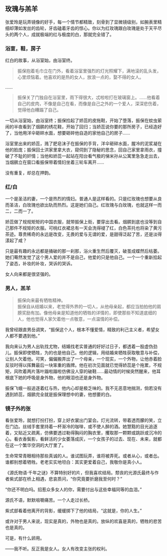 ## 玫瑰与羔羊

张爱玲是玩弄镜像的好手，每一个情节都精致，刻骨到了显微镜级别，如腕表里精细却薄如发丝的齿轮，牙齿磕着牙齿的惊心。你以为红玫瑰跟白玫瑰是处于天平尽头的两个人，成就极端的红与极度的白，那就完全错了。

### 浴室，鞋，房子

红白的故事，从浴室始，由浴室终。

> 振保抱着毛巾立在门外，看着浴室里强烈的灯光照耀下，满地滚的乱头发，心里烦恼着。他喜欢的是热的女人，放浪一点的，娶不得的女人。

……

> 振保关了门独自在浴室里，雨下得很大，忒啦啦打在玻璃窗上。……他看着自己的皮肉，不像是自己在看，而像是自己之外的一个爱人，深深悲伤着，觉得他白糟蹋了自己。

一切从浴室始，由浴室终；振保捡起了娇蕊的皮拖鞋，开始了堕落，振保在蚊虫萦闹的半夜看到了烟鹂的绣花鞋，开始了回归；当娇蕊说你要的那所房子，已经造好了，当他用洋伞砸碎水面，想要砸碎他自造的家他自己的房子……

浴室里出来的娇蕊，溅了肥皂沫子在振保的手背，洋伞砸碎水面，腥冷的泥浆凝在他的脸庞；振保回士洪家里拿大衣，窥伺到了隐秘的思念，回自己家里拿雨衣，撞破了不耻的奸情；当他和娇蕊一起站在阳台看气极的悌米孙从公寓里急急走出去，当烟鹂立在窗口看振保带着情妇坐着三轮车离开……

没有重复，却总在押韵。

### 红/白

一个是圣洁的妻，一个是热烈的情妇。普通人是这样看的。只是红玫瑰也想要从良而圣洁，白玫瑰也欲出轨而热烈。这是她们自己。红玫瑰与白玫瑰，也就这样一而二，二而一了。

娇蕊做了规规矩矩的中国衣服，就带振保上街，要穿出去看。烟鹂到底也没等到自己那件不规矩的衣服。可桃红衣裙总有一天会洗得褪了红，白色茶托也将染了黄污茶迹。尊贵稀奇的永远是改变，无畏的爱与无谓的爱，是甜得泛起了苦，还是淡得漾起了咸？

只是最有趣的永远都是捅破的那一刹那，浴火重生然后覆灭，破茧成蝶然后枯萎。她们蓦然发觉了这个男人爱的并不是自己，他爱的只是他自己。一个一个重新拾起了姿态，补妆的补妆，哭诉的哭诉。

女人向来都是很坚强的。

### 男人，羔羊

> 振保向来最有牺牲精神。  
> 振保自从结婚以来，老觉得外界的一切人，从他母亲起，都应当拍拍他的肩膀奖励有加。像他母亲是知道他的牺牲的详情的，即使那些不知道底细的人，他也觉得人家欠着他一点敬意，一点温情的补偿。

我曾经跟直男岳调笑，“振保这个人，根本不懂爱情，精致的利己主义者，希望女人都不要遇到他。”

我向来认为男人出轨找尤物，结婚找老实普通的好好过日子，都透着一股虚伪劲儿。振保即使牺牲，为的也是他自己。他的逻辑，用结婚来牺牲获取敬意与补偿，让别人欠着他。可笑，偏偏搬弄出了一个母亲，一个现实，一个外物，让他赤着脸反驳时得以挥舞最后一块笨重的盾牌。他在初次见面就已觉得娇蕊是个拖累，不规矩，风吹着两片落叶蹋啦蹋啦仿佛没人穿的破鞋……最动情的时候突然醒来，他耳根底下她的呼吸是身外物，他的眼泪也还是身外物。

振保飞蛾一般追逐着红与热，他内心却是极乏味的。我不无恶意地揣测，倘若没有遇到娇蕊，烟鹂完全就是振保理想中的妻，他想要的白。

### 镜子外的张

看张爱玲，就想打扮打扮，穿上好衣裳出门宴会。灯光流转，带着透而朦的笑，立在门边。丝绒手套里持着一杯渐冷的咖啡，或不使人醉的酒。她慧黠的目光追逐着，又贴近又疏离，仿佛要透过勒得胸闷的胸衣里，攫取那一颗颗或跳跃或沉冷的心。看衣香鬓影，看鲜活的少女萎落成灰，一个女孩子的过去、现在、未来，就都在这一个繁华空洞的大厅里了。

生命常常青眼相待那些真诚的人。谁试图玩弄，谁将被弄死。或者从心，或者怂。谁都别想着牺牲。老老实实地坦白：其实更爱着自己，我敬你是真小人。

《源氏物语·千年之谜》不算特别好的片，但我喜欢结局。颓丧的光源氏最终与作者紫式部在桥上相遇，悲哀质问，“你究竟要折磨我至何时？”

“你还不明白吗。招惹众多女人的你，需要付出与这些幸福同等的血泪。”

源氏不语，默默咀嚼痛苦。一个人走过长桥。

紫式部看着他离开的背影，缓缓掷下了他的结局，“这就是，你的人生。”

或许对于男人来说，现实是真的，外物也是真的。放纵的欢喜是真的，牺牲的悲苦也是真的。

可是，有什么卵用。

——我不听。反正我是女人。女人有改变主张的权利。

